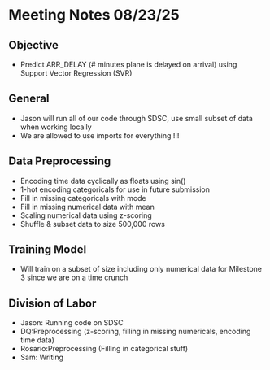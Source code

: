 # Meeting Notes 08/23/25
## Objective 
- Predict ARR_DELAY (# minutes plane is delayed on arrival) using Support Vector Regression (SVR)
## General 
- Jason will run all of our code through SDSC, use small subset of data when working locally
- We are allowed to use imports for everything !!! 
## Data Preprocessing
- Encoding time data cyclically as floats using sin() 
- 1-hot encoding categoricals for use in future submission 
- Fill in missing categoricals with mode
- Fill in missing numerical data with mean
- Scaling numerical data using z-scoring
- Shuffle & subset data to size 500,000 rows
## Training Model 
- Will train on a subset of size  including only numerical data for Milestone 3 since we are on a time crunch

## Division of Labor 
- Jason: Running code on SDSC
- DQ:Preprocessing (z-scoring, filling in missing numericals, encoding time data) 
- Rosario:Preprocessing  (Filling in categorical stuff) 
- Sam: Writing
  


